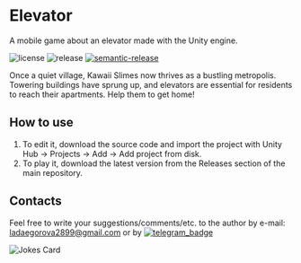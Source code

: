 # Elevator
A mobile game about an elevator made with the Unity engine.

![license](https://img.shields.io/badge/License-Apache_2.0-blueviolet)
![release](https://github.com/mob-sakai/unity-activate/workflows/release/badge.svg)
[![semantic-release](https://img.shields.io/badge/%20%20%F0%9F%93%A6%F0%9F%9A%80-semantic--release-e10079.svg)](https://github.com/semantic-release/semantic-release)

Once a quiet village, Kawaii Slimes now thrives as a bustling metropolis. 
Towering buildings have sprung up, and elevators are essential for residents to reach their apartments. Help them to get home!

## How to use
1. To edit it, download the source code and import the project with Unity Hub -> Projects -> Add -> Add project from disk.
2. To play it, download the latest version from the Releases section of the main repository.

## Contacts
Feel free to write your suggestions/comments/etc. to the author by e-mail: ladaegorova2899@gmail.com or by [![telegram_badge]][telegram_link]

[telegram_badge]: https://img.shields.io/badge/telegram-❤️-252850?style=plastic&logo=telegram
[telegram_link]: https://t.me/lada_chocolate

![Jokes Card](https://readme-jokes.vercel.app/api)

